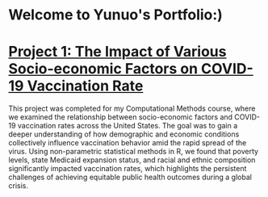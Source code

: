 # Welcome to Yunuo's Portfolio:)

# [Project 1: The Impact of Various Socio-economic Factors on COVID-19 Vaccination Rate](https://github.com/yu-nuo-li/Impact-of-Various-Socioeconomic-Factors-on-COVID-19-Vaccination-Rate)

This project was completed for my Computational Methods course, where we examined the relationship between socio-economic factors and COVID-19 vaccination rates across the United States. The goal was to gain a deeper understanding of how demographic and economic conditions collectively influence vaccination behavior amid the rapid spread of the virus. Using non-parametric statistical methods in R, we found that poverty levels, state Medicaid expansion status, and racial and ethnic composition significantly impacted vaccination rates, which highlights the persistent challenges of achieving equitable public health outcomes during a global crisis.
